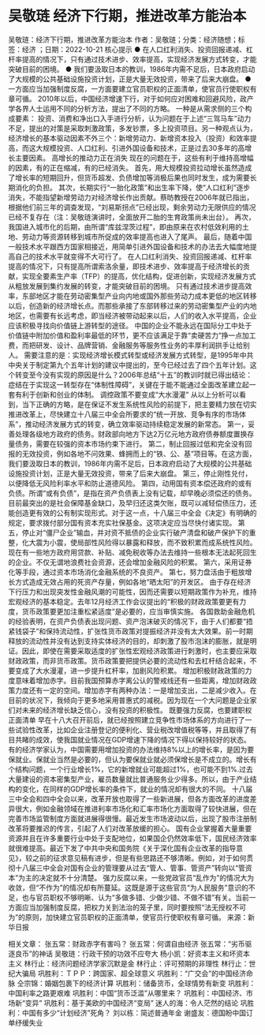 # 吴敬琏  经济下行期，推进改革方能治本

吴敬琏：经济下行期，推进改革方能治本
作者：吴敬琏；分类：经济随想；标签：经济 ；日期：2022-10-21
核心提示
● 在人口红利消失、投资回报递减、杠杆率提高的情况下，只有通过技术进步、效率提高，实现经济发展方式转变，才能突破目前的困境。
● 我们要汲取日本的教训，1986年内需不足后，日本政府启动了大规模的公共基础设施投资计划，正是大量无效投资，带来了后来大崩盘。
● 一方面应当加强制度反腐，一方面要建立官员职权的正面清单，使官员行使职权有章可循。
2010年以后，中国经济增速下行，对于如何应对困难和回避风险，政产学各界人士运用不同的分析方法，提出了不同的方略。
一种是从需求侧的三个构成要素： 投资、消费和净出口入手进行分析，认为问题在于上述“三驾马车”动力不足，提出的对策是采取刺激政策，多发钞票，多上投资项目。另一种观点认为，经济增长的基本驱动因素不外三个：新增劳动力、新增资本投入（投资）和效率提高，而这大规模投资、人口红利、引进外国设备和技术，正是过去30多年的高增长主要因素。
高增长的推动力正在消失
现在的问题在于，这些有利于维持高增幅的因素，有的正在缩减，有的已经消失。
首先，用大规模投资拉动增长虽然造成了增长率的短期回升，但货币超发、负债增加等消极后果也同时发生，成为需要长期消化的负担。
其次，长期实行“一胎化政策”和出生率下降，使“人口红利”逐步消失，不能指望新增劳动力对经济增长作出贡献。蔡昉教授在2006年就已指出，根据他们前三年的调查发现，“刘易斯拐点”已经出现，剩余劳动力无限供应的情况已经不复存在（注：吴敬琏演讲时，全面放开二胎的生育政策尚未出台）。
再次，我国进入城市化的后期，由所谓“库兹涅茨过程”，即由原来在农村低效利用的土地、劳动力等资源转移到城市所促成的效率提高也进入了尾声。
最后，随着中国一般技术水平跟西方国家相接近，用简单引进外国设备和技术的办法去大幅度地提高自己的技术水平就变得不大可行了。
在人口红利消失、投资回报递减、杠杆率提高的情况下，只有提高所谓索洛余量，即技术进步、效率提高于经济增长的贡献，实现全要素生产率（TFP）的提高，优化结构，促进创新，实现经济发展方式从粗放发展到集约发展的转变，才能突破目前的困境。
只有通过技术进步提高效率，东部地区才能在劳动密集型产业向内地或国外那些劳动力成本更低的地区转移以后，创造新的经济增长点。而那些承接了东部转移过来的劳动密集型产业的内地地区，也需要有长远考虑，即当经济被带动起来以后，人们的收入水平提高，企业应该积极寻找向价值链上游转型的途径。
中国的企业不能永远在国际分工中处于价值链中附加价值和盈利率最低的环节，更不应该满足于靠“卖硬苦力”挣一点加工费，而把研发、设计、品牌营销、金融服务等服务性业务的丰厚利润拱手让给别人。
需要注意的是：实现经济增长模式转型或经济发展方式转型，是1995年中共中央关于制定第九个五年计划的建议中提出的，至今已经过去了四个五年计划。这个转变至今没有实现的原因是什么？2006年总结“十五”的教训时就已得出结论：症结在于实现这一转型存在“体制性障碍”，关键在于能不能通过全面改革建立起一套有利于创新和创业的体制。
调控政策不要变成“大水漫灌”
从以上分析可以看到，当下正确的方略，是在保证不发生系统性风险的前提下，把主要精力放在切实推进改革上，尽快建立十八届三中全会所要求的“统一开放、竞争有序的市场体系”，推动经济发展方式的转变，确立效率驱动持续稳定发展的新常态。
第一，妥善处理各级地方政府的债务。财政部向地方下达2万亿元地方政府债券额度置换存量债务，需要在较强的资本市场约束下进行。
第二，制止回报过低和完全没有回报的无效投资，例如各地不问效果、蜂拥而上的“铁、公、基”项目等。在这方面，我们要汲取日本的教训，1986年内需不足后，日本政府启动了大规模的公共基础设施投资计划，正是大量无效投资，带来了后来大崩盘。
第三，停止刚性兑付，以便降低无风险利率水平和防止道德风险。
第四，动用国有资本偿还政府的或有负债。所谓“或有负债”，是指在资产负债表上没有记载，却早晚必须偿还的债务。目前最突出的是社会保障基金缺口，及早归还这类欠账，既可以减轻偿债压力，还能创造更有效的公有制实现形式。对于这一点，十八届三中全会《决定》有明确的规定，要求拨付部分国有资本充实社保基金。这项决定应当尽快付诸实现。
第五，停止对“僵尸企业”输血，并对资不抵债的企业实行破产清盘和破产保护下的重整，化大震为小震，使局部性风险得以暴露和释放，而不致积累而成系统性风险。现在有一些地方政府用贷款、补贴、减免税收等办法去维持一些根本无法起死回生的企业。不仅无谓地浪费社会资源，还会增加金融风险的积累。
第六，采用证券化等手段，通过资本市场消化金融系统的不良资产。
第七，努力盘活由于粗放增长方式造成无效占用的死资产存量，例如各地“晒太阳”的开发区。
由于存在经济下行压力和出现突发性金融风潮的可能性，因而还需要以短期政策作为补充，维持宏观经济的基本稳定。去年12月经济工作会议提出的“积极的财政政策要更有力度，货币政策要更加注重松紧适度”是必要的，应当审慎实施。
各国救助金融危机的经验表明，在资产负债表出现问题、资产泡沫破灭的情况下，由于人们都要“捂紧钱袋子”和保持流动性，扩张性货币政策对提振经济并没有太大效果。前一时期释放的流动性并没有达到支持实体经济的目的，却刺激了股市泡沫的膨胀，就是明证。因此，即使在需要采取适度的扩张性宏观经济政策进行刺激时，也主要应采取财政政策，而非货币政策。货币政策要把提供必要的流动性和去杠杆结合起来，不要变成了大水漫灌，进一步提升杠杆率，加剧风险积累。
增加积极财政政策的力度意味着增加赤字。目前我国预算赤字离公认的警戒线还有一些距离，增加财政政策力度还有一定的空间。增加赤字有两种办法：一是增加支出，二是减少收入。在目前的状况下，我倾向于更多地采用普惠式的减税。因为现在一个大问题是企业家们对未来的经济增长缺乏信心，没有投资的积极性。
既要强力反腐，也要建职权正面清单
早在十八大召开前后，就已经按照建立竞争性市场体系的方向进行了一些试验性改革，比如企业注册登记的便利化、营业税改增值税等等，并且取得了有目共睹的成效，使我国就业情况在GDP增速下降的情况下得以保持较好的状态。
有的经济学家认为，中国需要用增加投资的办法维持8%以上的增长率，是因为要保就业。保就业当然是必要的，但认为要保就业就必须保增长是不成立的。增长有个结构问题，一个行业增长1%，它的新增就业可能超过1%，也可能不到1%.过去大量建设的资本密集型产业，雇员数量就比普通服务业少得多。所以，由于产业结构的变化，在同样的GDP增长率的条件下，就业的情况却有很大的不同。
十八届三中全会和四中全会以来，改革开放也取得了一些新进展，但各方面改革的进度差异很大，例如金融领域在推进利率市场化和汇率市场化方面取得了较快进展，但在完善市场监管制度方面就进展得很慢。最近发生市场波动以后，出现了股市注册制改革将要推迟的传言，引起了人们对改革放缓的担心。
国有企业掌握着大量重要资源并且在许多重要行业中处于支配地位，如果国企仍然效率低下，国民经济效率就很难提高。最近下发了中共中央和国务院《关于深化国有企业改革的指导意见》，较之前的征求意见稿有进步，但是有些思路还不够清晰。例如，对于如何贯彻十八届三中全会对国有企业的管理要从过去“管人、管事、管资产”转向以“管资本”为主的决定就不十分清楚。
强力反腐以来，一些党政官员“乱作为”的情况大为收敛，但“不作为”的情况却有所蔓延。这既是源于这些官员“为人民服务”意识的不足，也与官员职权不够明晰、认为“多做多错、少做少错、不做不错”有关。当前一方面应当加强制度反腐，把权力关到法治的笼子里，同时要按照“法无授权不可为”的原则，加快建立官员职权的正面清单，使官员行使职权有章可循。
来源：新华日报

相关文章：
张五常：财政赤字有害吗？
张五常：何谓自由经济
张五常：“劣币驱逐良币”的神话
吴敬琏：行政干预的功效不应夸大
杨小凯：好资本主义和坏资本主义
林行止：经济问题经济学家沉默是金
林行止：评可预期的非理性
林行止：世纪大骗局
巩胜利：ＴＰＰ：跨国家、超全球意义
巩胜利：“广交会”的中国经济命脉
仝宗锦：婚姻包裹下的经济计算
巩胜利：储备货币，全球情势有新变
巩胜利：中国利率之路更艰难
巩胜利：中国“货币泛滥”从哪里来？
巩胜利：中国经济、市场新“变异”
巩胜利：基于美欧的中国经济“变局”
迷人的海：令人茫然的结论
巩胜利：中国有多少“计划经济”死角？
刘以栋：简述普通年金
谢盛友：德国盼中国订单纾缓失业